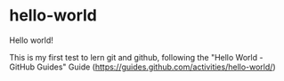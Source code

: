 # hello-world
Hello world!

This is my first test to lern git and github, following the "Hello World - GitHub Guides" Guide (https://guides.github.com/activities/hello-world/)
